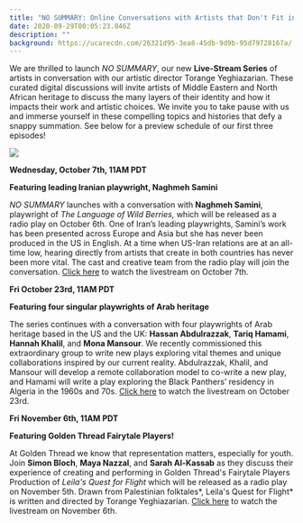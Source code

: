 ```yaml
---
title: "NO SUMMARY: Online Conversations with Artists that Don't Fit in a Box"
date: 2020-09-29T00:05:23.846Z
description: ""
background: https://ucarecdn.com/26321d95-3ea8-45db-9d9b-95d79728167a/
---
```

We are thrilled to launch *NO SUMMARY*, our new **Live-Stream Series** of artists in conversation with our artistic director Torange Yeghiazarian. These curated digital discussions will invite artists of Middle Eastern and North African heritage to discuss the many layers of their identity and how it impacts their work and artistic choices. We invite you to take pause with us and immerse yourself in these compelling topics and histories that defy a snappy summation. See below for a preview schedule of our first three episodes!

![](https://ucarecdn.com/77cf9e43-1638-4f60-8ded-72427df473c6/)

**Wednesday, October 7th, 11AM PDT**

**Featuring leading Iranian playwright, Naghmeh Samini**

*NO SUMMARY* launches with a conversation with **Naghmeh Samini**, playwright of *The Language of Wild Berries,* which will be released as a radio play on October 6th. One of Iran’s leading playwrights, Samini’s work has been presented across Europe and Asia but she has never been produced in the US in English. At a time when US-Iran relations are at an all-time low, hearing directly from artists that create in both countries has never been more vital. The cast and creative team from the radio play will join the conversation. [Click here](https://howlround.com/happenings/livestreaming-conversation-no-summary-playwright-naghmeh-samini) to watch the livestream on October 7th.

**Fri October 23rd, 11AM PDT**

**Featuring four singular playwrights of Arab heritage**

The series continues with a conversation with four playwrights of Arab heritage based in the US and the UK: **Hassan Abdulrazzak**, **Tariq Hamami**, **Hannah Khalil**, and **Mona Mansour**. We recently commissioned this extraordinary group to write new plays exploring vital themes and unique collaborations inspired by our current reality. Abdulrazzak, Khalil, and Mansour will develop a remote collaboration model to co-write a new play, and Hamami will write a play exploring the Black Panthers’ residency in Algeria in the 1960s and 70s. [Click here](https://howlround.com/happenings/livestreaming-conversation-no-summary-playwrights-hassan-abdulrazzak-tariq-hamami-hannah) to watch the livestream on October 23rd.

**Fri November 6th, 11AM PDT**

**Featuring Golden Thread Fairytale Players!**

At Golden Thread we know that representation matters, especially for youth. Join **Simon Bloch**, **Maya Nazzal**, and **Sarah Al-Kassab** as they discuss their experience of creating and performing in Golden Thread's Fairytale Players Production of *Leila's Quest for Flight* which will be released as a radio play on November 5th. Drawn from Palestinian folktales*, Leila's Quest for Flight* is written and directed by Torange Yeghiazarian. [Click here](https://howlround.com/happenings/livestreaming-conversation-no-summary-golden-threads-fairytale-players) to watch the livestream on November 6th.